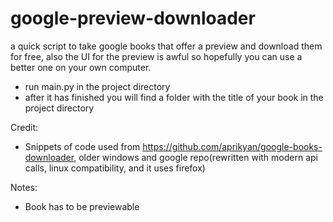 # google-preview-downloader
a quick script to take google books that offer a preview and download them for free, also the UI for the preview is awful so hopefully you can use a better one on your own computer.

- run main.py in the project directory
- after it has finished you will find a folder with the title of your book in the project directory

Credit: 
 - Snippets of code used from https://github.com/aprikyan/google-books-downloader, older windows and google repo(rewritten with modern api calls, linux compatibility, and it uses firefox)

Notes:
 - Book has to be previewable
